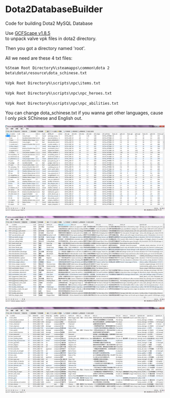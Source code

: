 Dota2DatabaseBuilder
====================

Code for building Dota2 MySQL Database

Use [GCFScape v1.8.5](http://nemesis.thewavelength.net/files/files/gcfscape185.zip)<br /> to unpack valve vpk files in dota2 directory. 

Then you got a directory named 'root'.

All we need are these 4 txt files: 

    %Steam Root Directory%\steamapps\common\dota 2 beta\dota\resource\dota_schinese.txt

    %Vpk Root Directory%\scripts\npc\items.txt

    %Vpk Root Directory%\scripts\npc\npc_heroes.txt

    %Vpk Root Directory%\scripts\npc\npc_abilities.txt

You can change dota_schinese.txt if you wanna get other languages, cause I only pick SChinese and English out.

![image](https://github.com/ruinkami/Dota2DatabaseBuilder/blob/master/screenshot/heroes.png "heroes")

![image](https://github.com/ruinkami/Dota2DatabaseBuilder/blob/master/screenshot/abilities.png "abilities")

![image](https://github.com/ruinkami/Dota2DatabaseBuilder/blob/master/screenshot/items.png "items")
